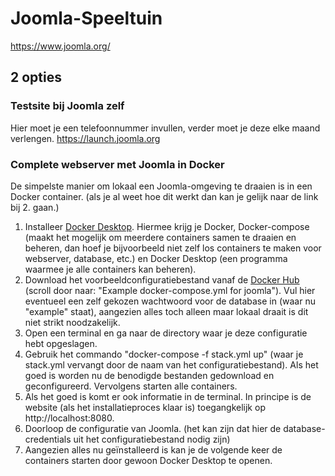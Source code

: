 # Joomla-Speeltuin

https://www.joomla.org/


## 2 opties

### Testsite bij Joomla zelf
Hier moet je een telefoonnummer invullen, verder moet je deze elke maand verlengen.
https://launch.joomla.org

### Complete webserver met Joomla in Docker

De simpelste manier om lokaal een Joomla-omgeving te draaien is in een Docker container. (als je al weet hoe dit werkt dan kan je gelijk naar de link bij 2. gaan.)

1. Installeer [Docker Desktop](https://www.docker.com/products/docker-desktop/). Hiermee krijg je Docker, Docker-compose (maakt het mogelijk om meerdere containers samen te draaien en beheren, dan hoef je bijvoorbeeld niet zelf los containers te maken voor webserver, database, etc.) en Docker Desktop (een programma waarmee je alle containers kan beheren).
2. Download het voorbeeldconfiguratiebestand vanaf de [Docker Hub](https://hub.docker.com/_/joomla) (scroll door naar: "Example docker-compose.yml for joomla"). Vul hier eventueel een zelf gekozen wachtwoord voor de database in (waar nu "example" staat), aangezien alles toch alleen maar lokaal draait is dit niet strikt noodzakelijk.
3. Open een terminal en ga naar de directory waar je deze configuratie hebt opgeslagen.
4. Gebruik het commando "docker-compose -f stack.yml up" (waar je stack.yml vervangt door de naam van het configuratiebestand). Als het goed is worden nu de benodigde bestanden gedownload en geconfigureerd. Vervolgens starten alle containers.
5. Als het goed is komt er ook informatie in de terminal. In principe is de website (als het installatieproces klaar is) toegangkelijk op http://localhost:8080.
6. Doorloop de configuratie van Joomla. (het kan zijn dat hier de database-credentials uit het configuratiebestand nodig zijn)
7. Aangezien alles nu geïnstalleerd is kan je de volgende keer de containers starten door gewoon Docker Desktop te openen.
